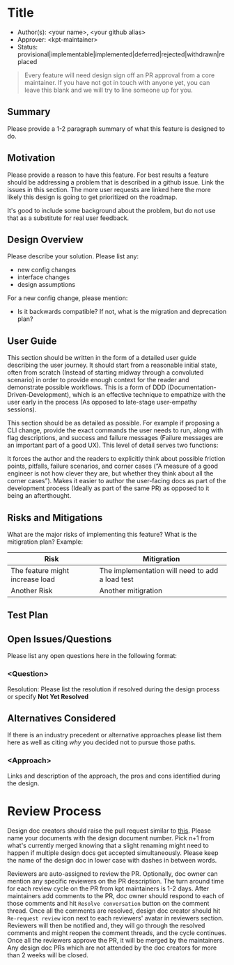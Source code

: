 # Title

* Author(s): \<your name\>, \<your github alias\>
* Approver: \<kpt-maintainer\>
* Status: provisional|implementable|implemented|deferred|rejected|withdrawn|replaced

>    Every feature will need design sign off an PR approval from a core
>    maintainer.  If you have not got in touch with anyone yet, you can leave
>    this blank and we will try to line someone up for you.

## Summary

Please provide a 1-2 paragraph summary of what this feature is designed to do.

## Motivation

Please provide a reason to have this feature.  For best results a feature should
be addressing a problem that is described in a github issue.  Link the issues
in this section.  The more user requests are linked here the more likely this
design is going to get prioritized on the roadmap.

It's good to include some background about the problem, but do not use that as a
substitute for real user feedback.

## Design Overview

Please describe your solution. Please list any:

* new config changes
* interface changes
* design assumptions

For a new config change, please mention:

* Is it backwards compatible? If not, what is the migration and deprecation 
  plan?


## User Guide

This section should be written in the form of a detailed user guide describing 
the user journey. It should start from a reasonable initial state, often from 
scratch (Instead of starting midway through a convoluted scenario) in order 
to provide enough context for the reader and demonstrate possible workflows. 
This is a form of DDD (Documentation-Driven-Development), which is an effective 
technique to empathize with the user early in the process (As opposed to 
late-stage user-empathy sessions).

This section should be as detailed as possible. For example if proposing a CLI 
change, provide the exact commands the user needs to run, along with flag 
descriptions, and success and failure messages (Failure messages are an 
important part of a good UX). This level of detail serves two functions:

It forces the author and the readers to explicitly think about possible friction
points, pitfalls, failure scenarios, and corner cases (“A measure of a good 
engineer is not how clever they are, but whether they think about all the 
corner cases”). Makes it easier to author the user-facing docs as part of the 
development process (Ideally as part of the same PR) as opposed to it being an 
afterthought.

## Risks and Mitigations

What are the major risks of implementing this feature?  What is the mitigration
plan? Example:

| Risk                               | Mitigration                                     |
| ---------------------------------- | ----------------------------------------------- |
| The feature might increase load    | The implementation will need to add a load test |
| Another Risk                       | Another mitigration                             |

## Test Plan


## Open Issues/Questions

Please list any open questions here in the following format:

### \<Question\>

Resolution: Please list the resolution if resolved during the design process or
specify __Not Yet Resolved__

## Alternatives Considered

If there is an industry precedent or alternative approaches please list them 
here as well as citing *why* you decided not to pursue those paths.


### \<Approach\>

Links and description of the approach, the pros and cons identified during the 
design.

# Review Process

Design doc creators should raise the pull request similar to [this](https://github.com/GoogleContainerTools/kpt/pull/2576).
Please name your documents with the design document number.  Pick n+1 from what's currently merged knowing that a slight
renaming might need to happen if multiple design docs get accepted simultaneously.
Please keep the name of the design doc in lower case with dashes in between words.

Reviewers are auto-assigned to review the PR. Optionally, doc owner can mention any
specific reviewers on the PR description. The turn around time for each review cycle
on the PR from kpt maintainers is 1-2 days. After maintainers add comments to the PR,
doc owner should respond to each of those comments and hit `Resolve conversation` button on the 
comment thread. Once all the comments are resolved, design doc creator should hit `Re-request review`
icon next to each reviewers' avatar in reviewers section. Reviewers will then be notified and, they will go through the
resolved comments and might reopen the comment threads, and the cycle continues.
Once all the reviewers approve the PR, it will be merged by the maintainers.
Any design doc PRs which are not attended by the doc creators for more than 2 weeks will be closed.
